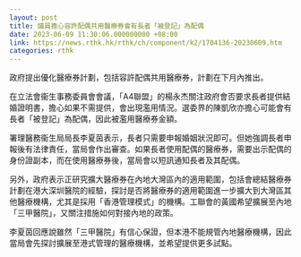 ```yaml
---
layout: post
title: 議員擔心容許配偶共用醫療券會有長者「被登記」為配偶
date: 2023-06-09 11:30:06.000000000 +08:00
link: https://news.rthk.hk/rthk/ch/component/k2/1704136-20230609.htm
categories: rthk
---
```


政府提出優化醫療券計劃，包括容許配偶共用醫療券，計劃在下月內推出。

在立法會衞生事務委員會會議，「A4聯盟」的楊永杰關注政府會否要求長者提供結婚證明書，擔心如果不需提供，會出現濫用情況。選委界的陳凱欣亦擔心可能會有長者「被登記」為配偶，因此被濫用醫療券金額。

署理醫務衞生局局長李夏茵表示，長者只需要申報婚姻狀況即可。但她強調長者申報後有法律責任，當局會作出審查。如果長者使用配偶的醫療券，需要出示配偶的身份證副本，而在使用醫療券後，當局會以短訊通知長者及其配偶。

另外，政府表示正研究擴大醫療券在內地大灣區內的適用範圍，包括會總結醫療券計劃在港大深圳醫院的經驗，探討是否將醫療券的適用範圍進一步擴大到大灣區其他醫療機構，尤其是採用「香港管理模式」的機構。工聯會的黃國希望擴展至內地「三甲醫院」，又關注措施如何對接內地的政策。

李夏茵回應說雖然「三甲醫院」有信心保證，但本港不能規管內地醫療機構，因此當局會先探討擴展至港式管理的醫療機構，並希望提供更多試點。

